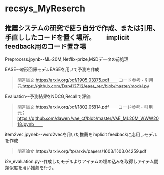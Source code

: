 # recsys_MyReserch　　
推薦システムの研究で使う自分で作成、または引用、手直ししたコードを置く場所。　　
implicit feedback用のコード置き場
---
Preprocess.jpynb--ML-20M,Netflix-prize,MSDデータの前処理

EASE--線形回帰モデルEASEを用いて予測を作成
>関連論文:https://arxiv.org/pdf/1905.03375.pdf　　
コード参考・引用元:https://github.com/Darel13712/ease_rec/blob/master/model.py 

Evaluation--予測結果をNDCG,Recallで評価　　
>関連論文:https://arxiv.org/pdf/1802.05814.pdf　　
コード参考・引用元；https://github.com/dawenl/vae_cf/blob/master/VAE_ML20M_WWW2018.ipynb　　

item2vec.jpyneb--word2vecを用いた推薦をimplicit feedbackに応用しモデルを作成　　
>関連論文:https://arxiv.org/ftp/arxiv/papers/1603/1603.04259.pdf  

i2v_evaluation.py--作成したモデルよりアイテムの埋め込みを取得しアイテム間類似度を用い推薦を行う。

